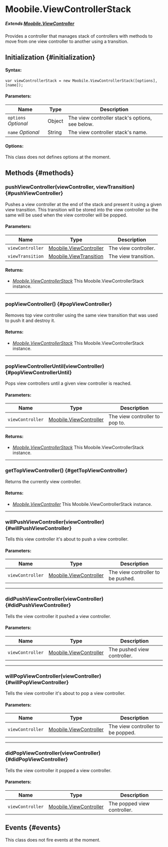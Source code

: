 Moobile.ViewControllerStack
================================================================================

##### Extends [Moobile.ViewController](../ViewController/ViewController.md)

Provides a controller that manages stack of controllers with methods to move from one view controller to another using a transition.

Initialization {#initialization}
--------------------------------------------------------------------------------

#### Syntax:

	var viewControllerStack = new Moobile.ViewControllerStack([options], [name]);

#### Parameters:

Name                 | Type    | Description
-------------------- | ------- | -----------
`options` *Optional* | Object  | The view controller stack's options, see below.
`name`    *Optional* | String  | The view controller stack's name.

#### Options:

This class does not defines options at the moment.

Methods {#methods}
--------------------------------------------------------------------------------

### pushViewController(viewController, viewTransition) {#pushViewController}

Pushes a view controller at the end of the stack and present it using a given view transition. This transition will be stored into the view controller so the same will be used when the view controller will be popped.

#### Parameters:

Name             | Type                                                          | Description
---------------- | ------------------------------------------------------------- | -----------
`viewController` | [Moobile.ViewController](../ViewController/ViewController.md) | The view controller.
`viewTransition` | [Moobile.ViewTransition](../ViewTransition/ViewTransition.md) | The view transition.

#### Returns:

- *[Moobile.ViewControllerStack](../ViewController/ViewControllerStack.md)* This Moobile.ViewControllerStack instance.

-----

### popViewController() {#popViewController}

Removes top view controller using the same view transition that was used to push it and destroy it.

#### Returns:

- *[Moobile.ViewControllerStack](../ViewController/ViewControllerStack.md)* This Moobile.ViewControllerStack instance.

-----

### popViewControllerUntil(viewController) {#popViewControllerUntil}

Pops view controllers until a given view controller is reached.

#### Parameters:

Name             | Type                                                          | Description
---------------- | ------------------------------------------------------------- | -----------
`viewController` | [Moobile.ViewController](../ViewController/ViewController.md) | The view controller to pop to.

#### Returns:

- *[Moobile.ViewControllerStack](../ViewController/ViewControllerStack.md)* This Moobile.ViewControllerStack instance.

-----

### getTopViewController() {#getTopViewController}

Returns the currently view controller.

#### Returns:

- *[Moobile.ViewController](../ViewController/ViewController.md)* This Moobile.ViewControllerStack instance.

-----

### willPushViewController(viewController) {#willPushViewController}

Tells this view controller it's about to push a view controller.

#### Parameters:

Name             | Type                                                          | Description
---------------- | ------------------------------------------------------------- | -----------
`viewController` | [Moobile.ViewController](../ViewController/ViewController.md) | The view controller to be pushed.

-----

### didPushViewController(viewController) {#didPushViewController}

Tells the view controller it pushed a view controller.

#### Parameters:

Name             | Type                                                          | Description
---------------- | ------------------------------------------------------------- | -----------
`viewController` | [Moobile.ViewController](../ViewController/ViewController.md) | The pushed view controller.

-----

### willPopViewController(viewController) {#willPopViewController}

Tells the view controller it's about to pop a view controller.

#### Parameters:

Name             | Type                                                          | Description
---------------- | ------------------------------------------------------------- | -----------
`viewController` | [Moobile.ViewController](../ViewController/ViewController.md) | The view controller to be popped.

-----

### didPopViewController(viewController) {#didPopViewController}

Tells the view controller it popped a view controller.

#### Parameters:

Name             | Type                                                          | Description
---------------- | ------------------------------------------------------------- | -----------
`viewController` | [Moobile.ViewController](../ViewController/ViewController.md) | The popped view controller.

Events {#events}
--------------------------------------------------------------------------------

This class does not fire events at the moment.